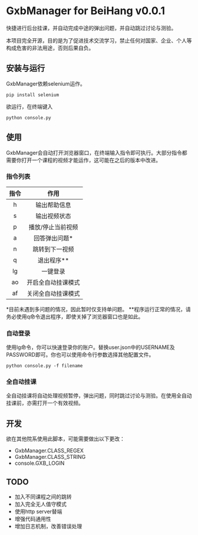 # GxbManager for BeiHang v0.0.1
快捷进行后台挂课，并自动完成中途的弹出问题，并自动跳过讨论与测验。

本项目完全开源，目的是为了促进技术交流学习，禁止任何对国家、企业、个人等构成危害的非法用途，否则后果自负。

## 安装与运行
GxbManager依赖selenium运作。
```console
pip install selenium
```
欲运行，在终端键入
```console
python console.py
```

## 使用
GxbManager会自动打开浏览器窗口，在终端输入指令即可执行。大部分指令都需要你打开一个课程的视频才能运作，这可能在之后的版本中改进。
### 指令列表
|指令|作用|
|:---:|:---:|
|h|输出帮助信息|
|s|输出视频状态|
|p|播放/停止当前视频|
|a|回答弹出问题*|
|n|跳转到下一视频|
|q|退出程序**|
|lg|一键登录|
|ao|开启全自动挂课模式|
|af|关闭全自动挂课模式|

*目前未遇到多问题的情况，因此暂时仅支持单问题。
**程序运行正常的情况，请务必使用q命令退出程序，即使关掉了浏览器窗口也是如此。
### 自动登录
使用lg命令，你可以快速登录你的账户。替换user.json中的USERNAME及PASSWORD即可。你也可以使用命令行参数选择其他配置文件。
```console
python console.py -f filename
```
### 全自动挂课
全自动挂课将自动处理视频暂停，弹出问题，同时跳过讨论与测验。在使用全自动挂课前，亦需打开一个有效视频。
## 开发
欲在其他院系使用此脚本，可能需要做出以下更改：
- GxbManager.CLASS_REGEX
- GxbManager.CLASS_STRING
- console.GXB_LOGIN
## TODO
- 加入不同课程之间的跳转
- 加入完全无人值守模式
- 使用http server替端
- 增强代码通用性
- 增加日志机制，改善错误处理
